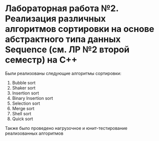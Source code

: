 # Лабораторная работа №2. Реализация различных алгоритмов сортировки на основе абстрактного типа данных Sequence (см. ЛР №2 второй семестр) на С++
Были реализованы следующие алгоритмы сортировки:
1. Bubble sort
2. Shaker sort
3. Insertion sort
4. Binary Insertion sort
5. Selection sort
6. Merge sort
7. Shell sort
8. Quick sort

Также было проведено нагрузочное и юнит-тестирование реализованных алгоритмов
